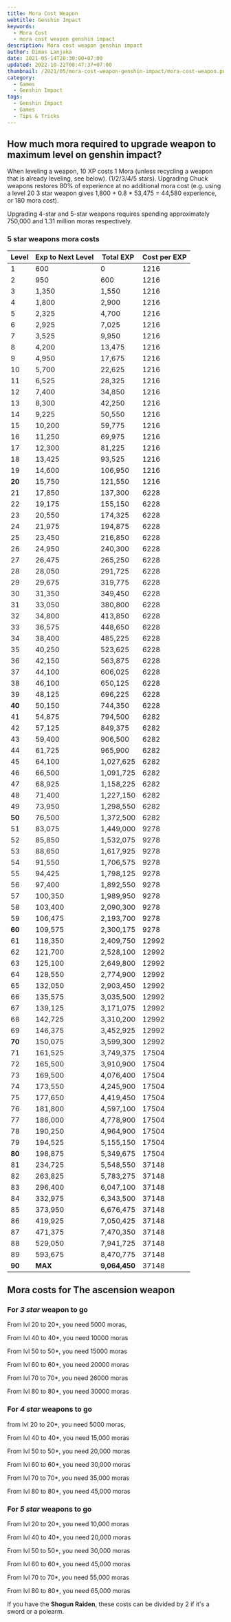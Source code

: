```yaml
---
title: Mora Cost Weapon
webtitle: Genshin Impact
keywords:
  - Mora Cost
  - mora cost weapon genshin impact
description: Mora cost weapon genshin impact
author: Dimas Lanjaka
date: 2021-05-14T20:30:00+07:00
updated: 2022-10-22T08:47:37+07:00
thumbnail: /2021/05/mora-cost-weapon-genshin-impact/mora-cost-weapon.png
category:
  - Games
  - Genshin Impact
tags:
  - Genshin Impact
  - Games
  - Tips & Tricks
---
```


## How much mora required to upgrade weapon to maximum level on genshin impact?
When leveling a weapon, 10 XP costs 1 Mora (unless recycling a weapon that is already leveling, see below). (1/2/3/4/5 stars). Upgrading Chuck weapons restores 80% of experience at no additional mora cost (e.g. using a level 20 3 star weapon gives 1,800 + 0.8 * 53,475 = 44,580 experience, or 180 mora cost).

Upgrading 4-star and 5-star weapons requires spending approximately 750,000 and 1.31 million moras respectively.

### 5 star weapons mora costs
| Level | Exp to Next Level | Total EXP | Cost per EXP |
| --- | --- | --- | --- |
| 1 | 600 | 0 | 1216 |
| 2 | 950 | 600 | 1216 |
| 3 | 1,350 | 1,550 | 1216 |
| 4 | 1,800 | 2,900 | 1216 |
| 5 | 2,325 | 4,700 | 1216 |
| 6 | 2,925 | 7,025 | 1216 |
| 7 | 3,525 | 9,950 | 1216 |
| 8 | 4,200 | 13,475 | 1216 |
| 9 | 4,950 | 17,675 | 1216 |
| 10 | 5,700 | 22,625 | 1216 |
| 11 | 6,525 | 28,325 | 1216 |
| 12 | 7,400 | 34,850 | 1216 |
| 13 | 8,300 | 42,250 | 1216 |
| 14 | 9,225 | 50,550 | 1216 |
| 15 | 10,200 | 59,775 | 1216 |
| 16 | 11,250 | 69,975 | 1216 |
| 17 | 12,300 | 81,225 | 1216 |
| 18 | 13,425 | 93,525 | 1216 |
| 19 | 14,600 | 106,950 | 1216 |
| **20** | 15,750 | 121,550 | 1216 |
| 21 | 17,850 | 137,300 | 6228 |
| 22 | 19,175 | 155,150 | 6228 |
| 23 | 20,550 | 174,325 | 6228 |
| 24 | 21,975 | 194,875 | 6228 |
| 25 | 23,450 | 216,850 | 6228 |
| 26 | 24,950 | 240,300 | 6228 |
| 27 | 26,475 | 265,250 | 6228 |
| 28 | 28,050 | 291,725 | 6228 |
| 29 | 29,675 | 319,775 | 6228 |
| 30 | 31,350 | 349,450 | 6228 |
| 31 | 33,050 | 380,800 | 6228 |
| 32 | 34,800 | 413,850 | 6228 |
| 33 | 36,575 | 448,650 | 6228 |
| 34 | 38,400 | 485,225 | 6228 |
| 35 | 40,250 | 523,625 | 6228 |
| 36 | 42,150 | 563,875 | 6228 |
| 37 | 44,100 | 606,025 | 6228 |
| 38 | 46,100 | 650,125 | 6228 |
| 39 | 48,125 | 696,225 | 6228 |
| **40** | 50,150 | 744,350 | 6228 |
| 41 | 54,875 | 794,500 | 6282 |
| 42 | 57,125 | 849,375 | 6282 |
| 43 | 59,400 | 906,500 | 6282 |
| 44 | 61,725 | 965,900 | 6282 |
| 45 | 64,100 | 1,027,625 | 6282 |
| 46 | 66,500 | 1,091,725 | 6282 |
| 47 | 68,925 | 1,158,225 | 6282 |
| 48 | 71,400 | 1,227,150 | 6282 |
| 49 | 73,950 | 1,298,550 | 6282 |
| **50** | 76,500 | 1,372,500 | 6282 |
| 51 | 83,075 | 1,449,000 | 9278 |
| 52 | 85,850 | 1,532,075 | 9278 |
| 53 | 88,650 | 1,617,925 | 9278 |
| 54 | 91,550 | 1,706,575 | 9278 |
| 55 | 94,425 | 1,798,125 | 9278 |
| 56 | 97,400 | 1,892,550 | 9278 |
| 57 | 100,350 | 1,989,950 | 9278 |
| 58 | 103,400 | 2,090,300 | 9278 |
| 59 | 106,475 | 2,193,700 | 9278 |
|**60** | 109,575 | 2,300,175 | 9278 |
| 61 | 118,350 | 2,409,750 | 12992 |
| 62 | 121,700 | 2,528,100 | 12992 |
| 63 | 125,100 | 2,649,800 | 12992 |
| 64 | 128,550 | 2,774,900 | 12992 |
| 65 | 132,050 | 2,903,450 | 12992 |
| 66 | 135,575 | 3,035,500 | 12992 |
| 67 | 139,125 | 3,171,075 | 12992 |
| 68 | 142,725 | 3,310,200 | 12992 |
| 69 | 146,375 | 3,452,925 | 12992 |
| **70** | 150,075 | 3,599,300 | 12992 |
| 71 | 161,525 | 3,749,375 | 17504 |
| 72 | 165,500 | 3,910,900 | 17504 |
| 73 | 169,500 | 4,076,400 | 17504 |
| 74 | 173,550 | 4,245,900 | 17504 |
| 75 | 177,650 | 4,419,450 | 17504 |
| 76 | 181,800 | 4,597,100 | 17504 |
| 77 | 186,000 | 4,778,900 | 17504 |
| 78 | 190,250 | 4,964,900 | 17504 |
| 79 | 194,525 | 5,155,150 | 17504 |
| **80** | 198,875 | 5,349,675 | 17504 |
| 81 | 234,725 | 5,548,550 | 37148 |
| 82 | 263,825 | 5,783,275 | 37148 |
| 83 | 296,400 | 6,047,100 | 37148 |
| 84 | 332,975 | 6,343,500 | 37148 |
| 85 | 373,950 | 6,676,475 | 37148 |
| 86 | 419,925 | 7,050,425 | 37148 |
| 87 | 471,375 | 7,470,350 | 37148 |
| 88 | 529,050 | 7,941,725 | 37148 |
| 89 | 593,675 | 8,470,775 | 37148 |
|**90** | **MAX** | **9,064,450** | 37148 |

<!-- include mora-cost-weapon-genshin-impact/wp5.html -->

## Mora costs for The ascension weapon

### For _3 star_ weapon to go

From lvl 20 to 20*,  you need 5000 moras,

From lvl 40 to 40*, you need 10000 moras

From lvl 50 to 50*, you need 15000 moras

From lvl 60 to 60*, you need 20000 moras

From lvl 70 to 70*, you need 26000 moras

From lvl 80 to 80*, you need 30000 moras

### For _4 star_ weapons to go

from lvl 20 to 20*, you need 5000 moras,

From lvl 40 to 40*, you need 15,000 moras

From lvl 50 to 50*, you need 20,000 moras

From lvl 60 to 60*, you need 30,000 moras

From lvl 70 to 70*, you need 35,000 moras

From lvl 80 to 80*, you need 45,000 moras


### For _5 star_ weapons to go

From lvl 20 to 20*,  you need 10,000 moras

From lvl 40 to 40*, you need 20,000 moras

From lvl 50 to 50*, you need 30,000 moras

From lvl 60 to 60*, you need 45,000 moras

From lvl 70 to 70*, you need 55,000 moras

From lvl 80 to 80*, you need 65,000 moras


If you have the **Shogun Raiden**, these costs can be divided by 2 if it's a sword or a polearm.

<!-- script mora-cost-weapon-genshin-impact/script.js -->